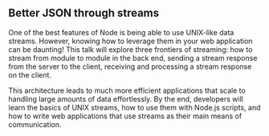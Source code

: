 ## Better JSON through streams
One of the best features of Node is being able to use UNIX-like data streams. However, knowing how to leverage them in your web application can be daunting! This talk will explore three frontiers of streaming: how to stream from module to module in the back end, sending a stream response from the server to the client, receiving and processing a stream response on the client.

This architecture leads to much more efficient applications that scale to handling large amounts of data effortlessly. By the end, developers will learn the basics of UNIX streams, how to use them with Node.js scripts, and how to write web applications that use streams as their main means of communication.

